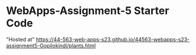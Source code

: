 # WebApps-Assignment-5 Starter Code
"Hosted at"  https://44-563-web-apps-s23.github.io/44563-webapps-s23-assignment5-Gopilokindi/plants.html